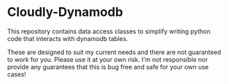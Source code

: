# Cloudly-Dynamodb

This repository contains data access classes to simplify writing python code that interacts with 
dynamodb tables.

These are designed to suit my current needs and there are not guaranteed to work for you.
Please use it at your own risk. I'm not responsible nor provide any guarantees that this is bug free and safe for your own use cases!
